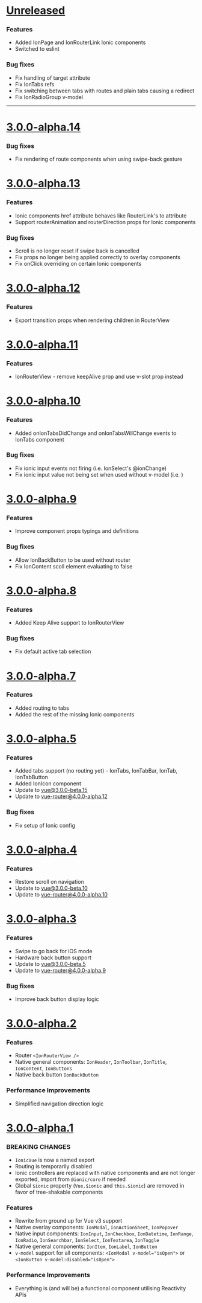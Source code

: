 # [Unreleased](https://github.com/ModusCreateOrg/ionic-vue/compare/v3.0.0-alpha.14...dev)

### Features
* Added IonPage and IonRouterLink Ionic components
* Switched to eslint

### Bug fixes
* Fix handling of target attribute
* Fix IonTabs refs
* Fix switching between tabs with routes and plain tabs causing a redirect
* Fix IonRadioGroup v-model

---

# [3.0.0-alpha.14](https://github.com/ModusCreateOrg/ionic-vue/compare/v3.0.0-alpha.13...v3.0.0-alpha.14)

### Bug fixes
* Fix rendering of route components when using swipe-back gesture

# [3.0.0-alpha.13](https://github.com/ModusCreateOrg/ionic-vue/compare/v3.0.0-alpha.12...v3.0.0-alpha.13)

### Features
* Ionic components href attribute behaves like RouterLink's to attribute
* Support routerAnimation and routerDirection props for Ionic components

### Bug fixes
* Scroll is no longer reset if swipe back is cancelled
* Fix props no longer being applied correctly to overlay components
* Fix onClick overriding on certain Ionic components

# [3.0.0-alpha.12](https://github.com/ModusCreateOrg/ionic-vue/compare/v3.0.0-alpha.11...v3.0.0-alpha.12)

### Features
* Export transition props when rendering children in RouterView

# [3.0.0-alpha.11](https://github.com/ModusCreateOrg/ionic-vue/compare/v3.0.0-alpha.10...v3.0.0-alpha.11)

### Features
* IonRouterView - remove keepAlive prop and use v-slot prop instead

# [3.0.0-alpha.10](https://github.com/ModusCreateOrg/ionic-vue/compare/v3.0.0-alpha.9...v3.0.0-alpha.10)

### Features
* Added onIonTabsDidChange and onIonTabsWillChange events to IonTabs component

### Bug fixes
* Fix ionic input events not firing (i.e. IonSelect's @ionChange)
* Fix ionic input value not being set when used without v-model (i.e. <IonInput value="foo" />)

# [3.0.0-alpha.9](https://github.com/ModusCreateOrg/ionic-vue/compare/v3.0.0-alpha.8...v3.0.0-alpha.9)

### Features
* Improve component props typings and definitions

### Bug fixes
* Allow IonBackButton to be used without router
* Fix IonContent scoll element evaluating to false

# [3.0.0-alpha.8](https://github.com/ModusCreateOrg/ionic-vue/compare/v3.0.0-alpha.7...v3.0.0-alpha.8)

### Features
* Added Keep Alive support to IonRouterView

### Bug fixes
* Fix default active tab selection

# [3.0.0-alpha.7](https://github.com/ModusCreateOrg/ionic-vue/compare/v3.0.0-alpha.6...v3.0.0-alpha.7)

### Features
* Added routing to tabs
* Added the rest of the missing Ionic components

# [3.0.0-alpha.5](https://github.com/ModusCreateOrg/ionic-vue/compare/v3.0.0-alpha.4...v3.0.0-alpha.5)

### Features
* Added tabs support (no routing yet) - IonTabs, IonTabBar, IonTab, IonTabButton
* Added IonIcon component
* Update to vue@3.0.0-beta.15
* Update to vue-router@4.0.0-alpha.12

### Bug fixes
* Fix setup of Ionic config

# [3.0.0-alpha.4](https://github.com/ModusCreateOrg/ionic-vue/compare/v3.0.0-alpha.3...v3.0.0-alpha.4)

### Features
* Restore scroll on navigation
* Update to vue@3.0.0-beta.10
* Update to vue-router@4.0.0-alpha.10


# [3.0.0-alpha.3](https://github.com/ModusCreateOrg/ionic-vue/compare/v3.0.0-alpha.2...v3.0.0-alpha.3)

### Features
* Swipe to go back for iOS mode
* Hardware back button support
* Update to vue@3.0.0-beta.5
* Update to vue-router@4.0.0-alpha.9

### Bug fixes
* Improve back button display logic

# [3.0.0-alpha.2](https://github.com/ModusCreateOrg/ionic-vue/compare/v3.0.0-alpha.1...v3.0.0-alpha.2)

### Features
* Router `<IonRouterView />`
* Native general components: `IonHeader`, `IonToolbar`, `IonTitle`, `IonContent`, `IonButtons`
* Native back button `IonBackButton`

### Performance Improvements
* Simplified navigation direction logic


# [3.0.0-alpha.1](https://github.com/ModusCreateOrg/ionic-vue/compare/v1.3.6...v3.0.0-alpha.1)

### BREAKING CHANGES
* `IonicVue` is now a named export
* Routing is temporarily disabled
* Ionic controllers are replaced with native components and are not longer exported, import from `@ionic/core` if needed
* Global `$ionic` property (`Vue.$ionic` and `this.$ionic`) are removed in favor of tree-shakable components

### Features
* Rewrite from ground up for Vue v3 support
* Native overlay components: `IonModal`, `IonActionSheet`, `IonPopover`
* Native input components: `IonInput`, `IonCheckbox`, `IonDatetime`, `IonRange`, `IonRadio`, `IonSearchbar`, `IonSelect`, `IonTextarea`, `IonToggle`
* Native general components: `IonItem`, `IonLabel`, `IonButton`
* `v-model` support for all components: `<IonModal v-model="isOpen">` or `<IonButton v-model:disabled="isOpen">`

### Performance Improvements
* Everything is (and will be) a functional component utilising Reactivity APIs
